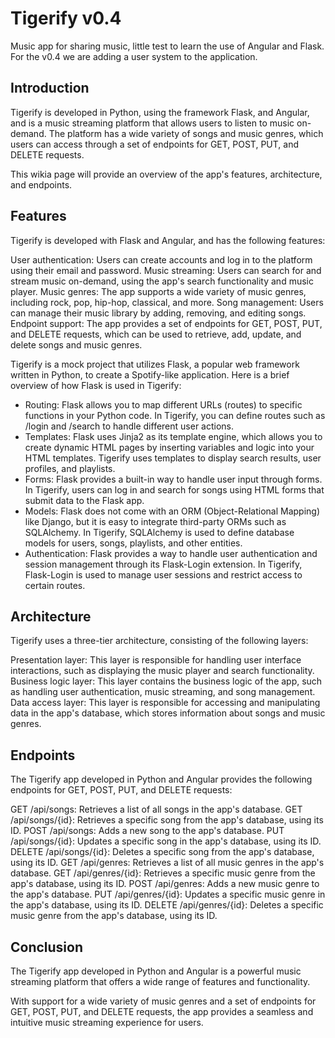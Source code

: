 # Tigerify v0.4
Music app for sharing music, little test to learn the use of Angular and Flask. For the v0.4 we are adding a user system to the application.

## Introduction
Tigerify is developed in Python, using the framework Flask, and Angular, and is a music streaming platform that allows users to listen to music on-demand. The platform has a wide variety of songs and music genres, which users can access through a set of endpoints for GET, POST, PUT, and DELETE requests. 

This wikia page will provide an overview of the app's features, architecture, and endpoints.

## Features
Tigerify is developed with Flask and Angular, and has the following features:

User authentication: Users can create accounts and log in to the platform using their email and password.
Music streaming: Users can search for and stream music on-demand, using the app's search functionality and music player.
Music genres: The app supports a wide variety of music genres, including rock, pop, hip-hop, classical, and more.
Song management: Users can manage their music library by adding, removing, and editing songs.
Endpoint support: The app provides a set of endpoints for GET, POST, PUT, and DELETE requests, which can be used to retrieve, add, update, and delete songs and music genres.

Tigerify is a mock project that utilizes Flask, a popular web framework written in Python, to create a Spotify-like application. Here is a brief overview of how Flask is used in Tigerify:

- Routing: Flask allows you to map different URLs (routes) to specific functions in your Python code. In Tigerify, you can define routes such as /login and /search to handle different user actions.
- Templates: Flask uses Jinja2 as its template engine, which allows you to create dynamic HTML pages by inserting variables and logic into your HTML templates. Tigerify uses templates to display search results, user profiles, and playlists.
- Forms: Flask provides a built-in way to handle user input through forms. In Tigerify, users can log in and search for songs using HTML forms that submit data to the Flask app.
- Models: Flask does not come with an ORM (Object-Relational Mapping) like Django, but it is easy to integrate third-party ORMs such as SQLAlchemy. In Tigerify, SQLAlchemy is used to define database models for users, songs, playlists, and other entities.
- Authentication: Flask provides a way to handle user authentication and session management through its Flask-Login extension. In Tigerify, Flask-Login is used to manage user sessions and restrict access to certain routes.

## Architecture
Tigerify uses a three-tier architecture, consisting of the following layers:

Presentation layer: This layer is responsible for handling user interface interactions, such as displaying the music player and search functionality.
Business logic layer: This layer contains the business logic of the app, such as handling user authentication, music streaming, and song management.
Data access layer: This layer is responsible for accessing and manipulating data in the app's database, which stores information about songs and music genres.

## Endpoints
The Tigerify app developed in Python and Angular provides the following endpoints for GET, POST, PUT, and DELETE requests:

GET /api/songs: Retrieves a list of all songs in the app's database.
GET /api/songs/{id}: Retrieves a specific song from the app's database, using its ID.
POST /api/songs: Adds a new song to the app's database.
PUT /api/songs/{id}: Updates a specific song in the app's database, using its ID.
DELETE /api/songs/{id}: Deletes a specific song from the app's database, using its ID.
GET /api/genres: Retrieves a list of all music genres in the app's database.
GET /api/genres/{id}: Retrieves a specific music genre from the app's database, using its ID.
POST /api/genres: Adds a new music genre to the app's database.
PUT /api/genres/{id}: Updates a specific music genre in the app's database, using its ID.
DELETE /api/genres/{id}: Deletes a specific music genre from the app's database, using its ID.

## Conclusion
The Tigerify app developed in Python and Angular is a powerful music streaming platform that offers a wide range of features and functionality. 

With support for a wide variety of music genres and a set of endpoints for GET, POST, PUT, and DELETE requests, the app provides a seamless and intuitive music streaming experience for users.

